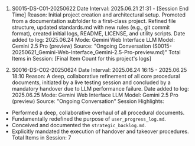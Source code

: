 1. S0015-DS-C01-20250622
Date Interval: 2025.06.21 21:31 - [Session End Time]
Reason: Initial project creation and architectural setup. Promoted from a documentation subfolder to a first-class project. Refined file structure, updated standards.md with new rules (e.g., git commit format), created initial logs, README, LICENSE, and utility scripts.
Date added to log: 2025.06.24
Mode: Gemini Web Interface
LLM Model: Gemini 2.5 Pro (preview)
Source: "Ongoing Conversation (S0015-20250621_Gemini-Web-Interface_Gemini-2.5-Pro-preview.md)"
Total Items in Session: [Final Item Count for this project's logs]

2. S0016-DS-C02-20250624
Date Interval: 2025.06.24 16:15 - 2025.06.25 18:10
Reason: A deep, collaborative refinement of all core procedural documents, initiated by a live testing session and concluded by a mandatory handover due to LLM performance failure.
Date added to log: 2025.06.25
Mode: Gemini Web Interface
LLM Model: Gemini 2.5 Pro (preview)
Source: "Ongoing Conversation"
Session Highlights:
* Performed a deep, collaborative overhaul of all procedural documents.
* Fundamentally redefined the purpose of `user_progress_log.md`.
* Conceived and documented the `strategic_backlog.md`.
* Explicitly mandated the execution of handover and takeover procedures.
Total Items in Session: 7